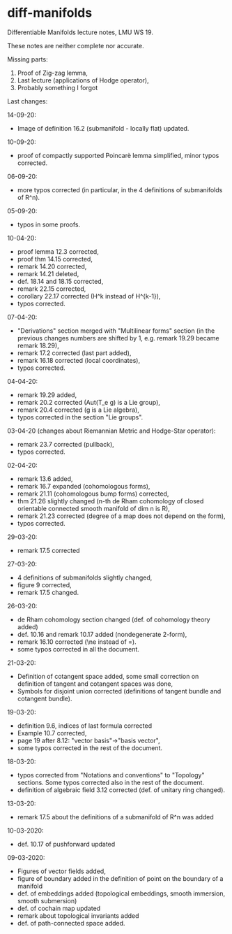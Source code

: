 # diff-manifolds
Differentiable Manifolds lecture notes, LMU WS 19.

These notes are neither complete nor accurate.

Missing parts:
1) Proof of Zig-zag lemma,
2) Last lecture (applications of Hodge operator),
3) Probably something I forgot

Last changes:

14-09-20:
- Image of definition 16.2 (submanifold - locally flat) updated.

10-09-20:
- proof of compactly supported Poincarè lemma simplified, minor typos corrected.

06-09-20:
- more typos corrected (in particular, in the 4 definitions of submanifolds of R^n).

05-09-20:
- typos in some proofs.

10-04-20:
- proof lemma 12.3 corrected,
- proof thm 14.15 corrected,
- remark 14.20 corrected,
- remark 14.21 deleted,
- def. 18.14 and 18.15 corrected,
- remark 22.15 corrected,
- corollary 22.17 corrected (H^k instead of H^{k-1}),
- typos corrected.

07-04-20:
- "Derivations" section merged with "Multilinear forms" section (in the previous changes numbers are shifted by 1, e.g. remark 19.29 became remark 18.29),
- remark 17.2 corrected (last part added),
- remark 16.18 corrected (local coordinates),
- typos corrected.

04-04-20:
- remark 19.29 added,
- remark 20.2 corrected (Aut(T_e g) is a Lie group),
- remark 20.4 corrected (g is a Lie algebra),
- typos corrected in the section "Lie groups".

03-04-20 (changes about Riemannian Metric and Hodge-Star operator):
- remark 23.7 corrected (pullback),
- typos corrected.

02-04-20:
- remark 13.6 added,
- remark 16.7 expanded (cohomologous forms),
- remark 21.11 (cohomologous bump forms) corrected,
- thm 21.26 slightly changed (n-th de Rham cohomology of closed orientable connected smooth manifold of dim n is R),
- remark 21.23 corrected (degree of a map does not depend on the form),
- typos corrected.


29-03-20:
- remark 17.5 corrected

27-03-20:
- 4 definitions of submanifolds slightly changed,
- figure 9 corrected,
- remark 17.5 changed.

26-03-20:
- de Rham cohomology section changed (def. of cohomology theory added)
- def. 10.16 and remark 10.17 added (nondegenerate 2-form),
- remark 16.10 corrected (\ne instead of =).
- some typos corrected in all the document.

21-03-20:
- Definition of cotangent space added, some small correction on definition of tangent and cotangent spaces was done,
- Symbols for disjoint union corrected (definitions of tangent bundle and cotangent bundle).

19-03-20:
- definition 9.6, indices of last formula corrected
- Example 10.7 corrected,
- page 19 after 8.12: "vector basis"->"basis vector",
- some typos corrected in the rest of the document.

18-03-20:
- typos corrected from "Notations and conventions" to "Topology" sections. Some typos corrected also in the rest of the document.
- definition of algebraic field 3.12 corrected (def. of unitary ring changed).

13-03-20:
- remark 17.5 about the definitions of a submanifold of R^n was added

10-03-2020:
- def. 10.17 of pushforward updated

09-03-2020:
- Figures of vector fields added,
- figure of boundary added in the definition of point on the boundary of a manifold
- def. of embeddings added (topological embeddings, smooth immersion, smooth submersion)
- def. of cochain map updated
- remark about topological invariants added
- def. of path-connected space added.
